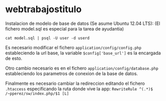 webtrabajostitulo
=================

Instalacion de modelo de base de datos (Se asume Ubuntu 12.04 LTS):
(El fichero model.sql es especial para la tarea de ayudantia)
```
cat model.sql | psql -U user -d userd
```

Es necesario modificar el fichero `application/config/config.php` estableciendo
la url base, la variable `$config['base_url']` es la encargada de esto.

Otro cambio necesario es en el fichero `application/config/database.php` estableciendo
los parametros de conexion de la base de datos.

Finalmente es necesario cambiar la redireccion editando el fichero `.htaccess`
especificando la ruta donde vive la app:
`RewriteRule ^(.*)$ /~pperez/sw/index.php/$1 [L]`